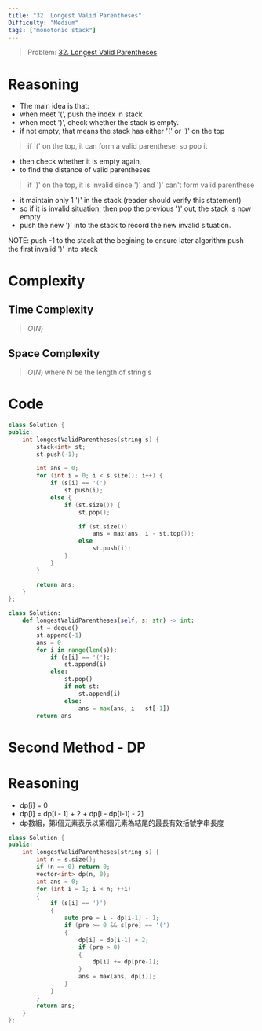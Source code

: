```yaml
---
title: "32. Longest Valid Parentheses"
Difficulty: "Medium"
tags: ["monotonic stack"]
---
```


> Problem: [32. Longest Valid Parentheses](https://leetcode.com/problems/longest-valid-parentheses/description/)

# Reasoning 
- The main idea is that:
- when meet '(', push the index in stack
- when meet ')', check whether the stack is empty.
- if not empty, that means the stack has either '(' or ')' on the top

> if '(' on the top, it can form a valid parenthese, so pop it
- then check whether it is empty again, 
- to find the distance of valid parentheses

> if ')' on the top, it is invalid since ')' and ')' can't form valid parenthese
- it maintain only 1 ')' in the stack (reader should verify this statement)
- so if it is invalid situation, then pop the previous ')' out, the stack is now empty
- push the new ')' into the stack to record the new invalid situation.

NOTE: push -1 to the stack at the begining to ensure later algorithm push the first invalid ')' into stack

# Complexity
## Time Complexity
> $O(N)$
## Space Complexity
> $O(N)$
where N be the length of string s

# Code
```cpp
class Solution {
public:
    int longestValidParentheses(string s) {
        stack<int> st;
        st.push(-1);

        int ans = 0;
        for (int i = 0; i < s.size(); i++) {
            if (s[i] == '(')
                st.push(i);
            else {
                if (st.size()) {
                    st.pop();

                    if (st.size())
                        ans = max(ans, i - st.top());
                    else 
                        st.push(i);
                }
            }
        }

        return ans;
    }
};
```

```python
class Solution:
    def longestValidParentheses(self, s: str) -> int:
        st = deque()
        st.append(-1)
        ans = 0
        for i in range(len(s)):
            if (s[i] == '('):
                st.append(i)
            else:
                st.pop()
                if not st:
                    st.append(i)
                else:
                    ans = max(ans, i - st[-1])
        return ans
```

# Second Method - DP
# Reasoning 
- dp[i] = 0
- dp[i] = dp[i - 1] + 2 + dp[i - dp[i-1] - 2]
- dp數組，第i個元素表示以第i個元素為結尾的最長有效括號字串長度

```c++
class Solution {
public:
    int longestValidParentheses(string s) {
        int n = s.size();
        if (n == 0) return 0;
        vector<int> dp(n, 0);
        int ans = 0;
        for (int i = 1; i < n; ++i)
        {
            if (s[i] == ')')
            {
                auto pre = i - dp[i-1] - 1;
                if (pre >= 0 && s[pre] == '(')
                {
                    dp[i] = dp[i-1] + 2;
                    if (pre > 0)
                    {
                        dp[i] += dp[pre-1];
                    }
                    ans = max(ans, dp[i]);
                }
            }
        }
        return ans;
    }
};
```
